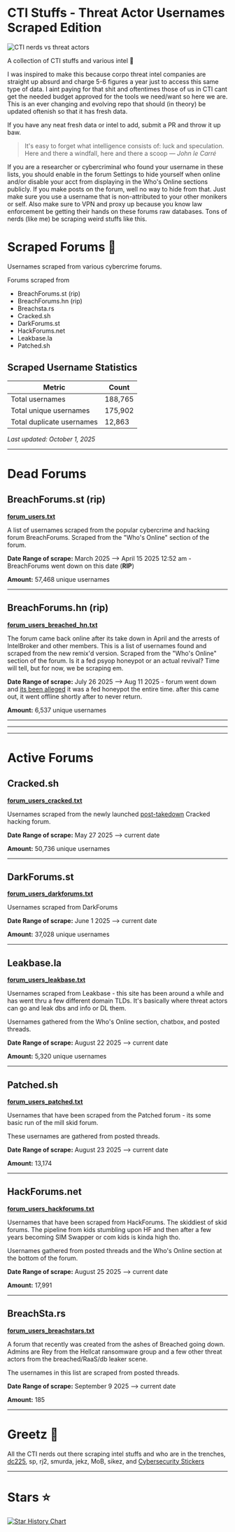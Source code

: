 # CTI Stuffs - Threat Actor Usernames Scraped Edition

![CTI nerds vs threat actors](https://i.imgur.com/SP93Ph5.png)

A collection of CTI stuffs and various intel 📃 

I was inspired to make this because corpo threat intel companies are straight up absurd and charge 5-6 figures a year just to access this same type of data. I aint paying for that shit and oftentimes those of us in CTI cant get the needed budget approved for the tools we need/want so here we are. This is an ever changing and evolving repo that should (in theory) be updated oftenish so that it has fresh data.

If you have any neat fresh data or intel to add, submit a PR and throw it up baw.

> It's easy to forget what intelligence consists of: luck and speculation. Here and there a windfall, here and there a scoop — *John le Carré*

If you are a researcher or cybercriminal who found your username in these lists, you should enable in the forum Settings to hide yourself when online and/or disable your acct from displaying in the Who's Online sections publicly. If you make posts on the forum, well no way to hide from that. Just make sure you use a username that is non-attributed to your other monikers or self. Also make sure to VPN and proxy up because you know law enforcement be getting their hands on these forums raw databases. Tons of nerds (like me) be scraping weird stuffs like this. 

# Scraped Forums 📃

Usernames scraped from various cybercrime forums.

Forums scraped from

- BreachForums.st (rip)
- BreachForums.hn (rip)
- Breachsta.rs
- Cracked.sh
- DarkForums.st
- HackForums.net
- Leakbase.la
- Patched.sh

## Scraped Username Statistics

| Metric | Count |
|--------|-------|
| Total usernames | 188,765 |
| Total unique usernames | 175,902 |
| Total duplicate usernames | 12,863 |

*Last updated: October 1, 2025*

---

# Dead Forums

## BreachForums.st (**rip**)

**[forum_users.txt](https://github.com/spmedia/Threat-Actor-Usernames-Scrape/blob/main/forum_users.txt)**

A list of usernames scraped from the popular cybercrime and hacking forum BreachForums. Scraped from the "Who's Online" section of the forum.

**Date Range of scrape:** March 2025 --> April 15 2025 12:52 am - BreachForums went down on this date (**RIP**)

**Amount:** 57,468 unique usernames

---

## BreachForums.hn (**rip**)

**[forum_users_breached_hn.txt](https://github.com/spmedia/Threat-Actor-Usernames-Scrape/blob/main/forum_users_breached_hn.txt)**

The forum came back online after its take down in April and the arrests of IntelBroker and other members. This is a list of usernames found and scraped from the new remix'd version. Scraped from the "Who's Online" section of the forum. Is it a fed psyop honeypot or an actual revival? Time will tell, but for now, we be scraping em. 

**Date Range of scrape:** July 26 2025 --> Aug 11 2025 - forum went down and [its been alleged](https://pastebin.com/raw/EDUtVYq2) it was a fed honeypot the entire time. after this came out, it went offline shortly after to never return.

**Amount:** 6,537 unique usernames

---

---

---

# Active Forums

## Cracked.sh

**[forum_users_cracked.txt](https://github.com/spmedia/Threat-Actor-Usernames-Scrape/blob/main/forum_users_cracked.txt)**

Usernames scraped from the newly launched [post-takedown](https://www.justice.gov/opa/pr/cracked-and-nulled-marketplaces-disrupted-international-cyber-operation) Cracked hacking forum.

**Date Range of scrape:** May 27 2025 --> current date

**Amount:** 50,736 unique usernames

---

## DarkForums.st

**[forum_users_darkforums.txt](https://github.com/spmedia/Threat-Actor-Usernames-Scrape/blob/main/forum_users_darkforums.txt)**

Usernames scraped from DarkForums

**Date Range of scrape:** June 1 2025 --> current date

**Amount:** 37,028 unique usernames

----

## Leakbase.la

**[forum_users_leakbase.txt](https://github.com/spmedia/Threat-Actor-Usernames-Scrape/blob/main/forum_users_leakbase.txt)**

Usernames scraped from Leakbase - this site has been around a while and has went thru a few different domain TLDs. It's basically where threat actors can go and leak dbs and info or DL them.

Usernames gathered from the Who's Online section, chatbox, and posted threads.

**Date Range of scrape:** August 22 2025 --> current date

**Amount:** 5,320 unique usernames

----

## Patched.sh

**[forum_users_patched.txt](https://github.com/spmedia/Threat-Actor-Usernames-Scrape/blob/main/forum_users_patched.txt)**

Usernames that have been scraped from the Patched forum - its some basic run of the mill skid forum.

These usernames are gathered from posted threads.

**Date Range of scrape:** August 23 2025 --> current date

**Amount:** 13,174

----

## HackForums.net

**[forum_users_hackforums.txt](https://github.com/spmedia/Threat-Actor-Usernames-Scrape/blob/main/forum_users_hackforums.txt)**

Usernames that have been scraped from HackForums. The skiddiest of skid forums. The pipeline from kids stumbling upon HF and then after a few years becoming SIM Swapper or com kids is kinda high tho. 

Usernames gathered from posted threads and the Who's Online section at the bottom of the forum.

**Date Range of scrape:** August 25 2025 --> current date

**Amount:** 17,991

----

## BreachSta.rs

**[forum_users_breachstars.txt](https://github.com/spmedia/Threat-Actor-Usernames-Scrape/blob/main/forum_users_breachstars.txt)**

A forum that recently was created from the ashes of Breached going down. Admins are Rey from the Hellcat ransomware group and a few other threat actors from the breached/RaaS/db leaker scene.

The usernames in this list are scraped from posted threads.

**Date Range of scrape:** September 9 2025 --> current date

**Amount:** 185

----

# Greetz 💌

All the CTI nerds out there scraping intel stuffs and who are in the trenches, [dc225](https://defcon225.org/), sp, rj2, smurda, jekz, MoB, sikez, and [Cybersecurity Stickers](https://cybersecuritystickers.com/)


----

# Stars ⭐

[![Star History Chart](https://api.star-history.com/svg?repos=spmedia/Threat-Actor-Usernames-Scrape&type=Date)](https://www.star-history.com/#spmedia/Threat-Actor-Usernames-Scrape&Date)
